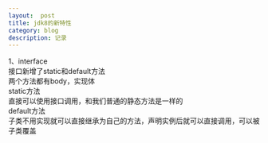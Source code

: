 ```yaml
---
layout:  post
title: jdk8的新特性
category: blog
description: 记录
---
```



1、interface  
接口新增了static和default方法  
两个方法都有body，实现体  
static方法  
直接可以使用接口调用，和我们普通的静态方法是一样的  
default方法  
子类不用实现就可以直接继承为自己的方法，声明实例后就可以直接调用，可以被子类覆盖  




